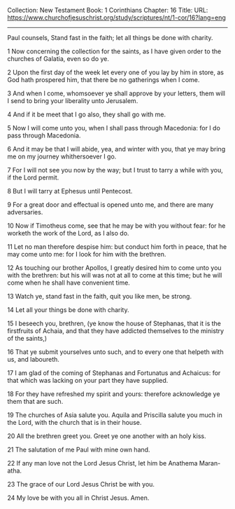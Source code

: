 Collection: New Testament
Book: 1 Corinthians
Chapter: 16
Title: 
URL: https://www.churchofjesuschrist.org/study/scriptures/nt/1-cor/16?lang=eng

---

Paul counsels, Stand fast in the faith; let all things be done with charity.

1 Now concerning the collection for the saints, as I have given order to the churches of Galatia, even so do ye.

2 Upon the first day of the week let every one of you lay by him in store, as God hath prospered him, that there be no gatherings when I come.

3 And when I come, whomsoever ye shall approve by your letters, them will I send to bring your liberality unto Jerusalem.

4 And if it be meet that I go also, they shall go with me.

5 Now I will come unto you, when I shall pass through Macedonia: for I do pass through Macedonia.

6 And it may be that I will abide, yea, and winter with you, that ye may bring me on my journey whithersoever I go.

7 For I will not see you now by the way; but I trust to tarry a while with you, if the Lord permit.

8 But I will tarry at Ephesus until Pentecost.

9 For a great door and effectual is opened unto me, and there are many adversaries.

10 Now if Timotheus come, see that he may be with you without fear: for he worketh the work of the Lord, as I also do.

11 Let no man therefore despise him: but conduct him forth in peace, that he may come unto me: for I look for him with the brethren.

12 As touching our brother Apollos, I greatly desired him to come unto you with the brethren: but his will was not at all to come at this time; but he will come when he shall have convenient time.

13 Watch ye, stand fast in the faith, quit you like men, be strong.

14 Let all your things be done with charity.

15 I beseech you, brethren, (ye know the house of Stephanas, that it is the firstfruits of Achaia, and that they have addicted themselves to the ministry of the saints,)

16 That ye submit yourselves unto such, and to every one that helpeth with us, and laboureth.

17 I am glad of the coming of Stephanas and Fortunatus and Achaicus: for that which was lacking on your part they have supplied.

18 For they have refreshed my spirit and yours: therefore acknowledge ye them that are such.

19 The churches of Asia salute you. Aquila and Priscilla salute you much in the Lord, with the church that is in their house.

20 All the brethren greet you. Greet ye one another with an holy kiss.

21 The salutation of me Paul with mine own hand.

22 If any man love not the Lord Jesus Christ, let him be Anathema Maran-atha.

23 The grace of our Lord Jesus Christ be with you.

24 My love be with you all in Christ Jesus. Amen.
